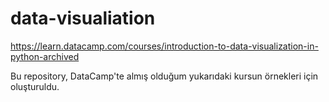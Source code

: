 # data-visualiation

https://learn.datacamp.com/courses/introduction-to-data-visualization-in-python-archived

Bu repository, DataCamp'te almış olduğum yukarıdaki kursun örnekleri için oluşturuldu.
